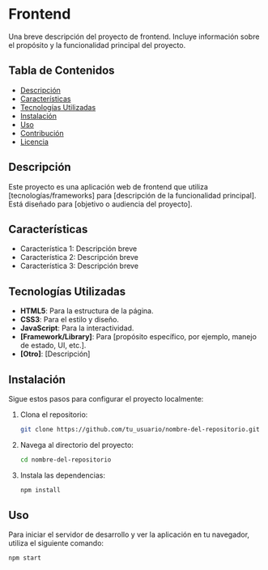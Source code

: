 # Frontend

Una breve descripción del proyecto de frontend. Incluye información sobre el propósito y la funcionalidad principal del proyecto.

## Tabla de Contenidos

- [Descripción](#descripción)
- [Características](#características)
- [Tecnologías Utilizadas](#tecnologías-utilizadas)
- [Instalación](#instalación)
- [Uso](#uso)
- [Contribución](#contribución)
- [Licencia](#licencia)

## Descripción

Este proyecto es una aplicación web de frontend que utiliza [tecnologías/frameworks] para [descripción de la funcionalidad principal]. Está diseñado para [objetivo o audiencia del proyecto].

## Características

- Característica 1: Descripción breve
- Característica 2: Descripción breve
- Característica 3: Descripción breve

## Tecnologías Utilizadas

- **HTML5**: Para la estructura de la página.
- **CSS3**: Para el estilo y diseño.
- **JavaScript**: Para la interactividad.
- **[Framework/Library]**: Para [propósito específico, por ejemplo, manejo de estado, UI, etc.].
- **[Otro]**: [Descripción]

## Instalación

Sigue estos pasos para configurar el proyecto localmente:

1. Clona el repositorio:

   ```bash
   git clone https://github.com/tu_usuario/nombre-del-repositorio.git
2. Navega al directorio del proyecto:

    ```bash
    cd nombre-del-repositorio
3. Instala las dependencias:

    ```bash
    npm install

## Uso
Para iniciar el servidor de desarrollo y ver la aplicación en tu navegador, utiliza el siguiente comando:

    npm start
